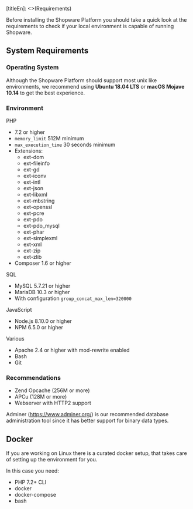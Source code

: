 [titleEn]: <>(Requirements)

Before installing the Shopware Platform you should take a quick look at the requirements to check if your local environment is capable of running Shopware.

## System Requirements

### Operating System

Although the Shopware Platform should support most unix like environments, we recommend using **Ubuntu 18.04 LTS** or  **macOS Mojave 10.14** to get the best experience.

### Environment

PHP
*  7.2 or higher
* `memory_limit` 512M minimum
* `max_execution_time` 30 seconds minimum
* Extensions: 
    * ext-dom  
    * ext-fileinfo  
    * ext-gd  
    * ext-iconv  
    * ext-intl  
    * ext-json  
    * ext-libxml  
    * ext-mbstring  
    * ext-openssl  
    * ext-pcre  
    * ext-pdo  
    * ext-pdo_mysql  
    * ext-phar  
    * ext-simplexml  
    * ext-xml  
    * ext-zip  
    * ext-zlib  
* Composer 1.6 or higher

SQL
* MySQL 5.7.21 or higher
* MariaDB 10.3 or higher
* With configuration `group_concat_max_len=320000`
    
JavaScript
* Node.js 8.10.0 or higher
* NPM 6.5.0 or higher

Various
* Apache 2.4 or higher with mod-rewrite enabled 
* Bash
* Git

### Recommendations

- Zend Opcache (256M or more)
- APCu (128M or more)
- Webserver with HTTP2 support

Adminer (https://www.adminer.org/) is our recommended database administration tool since it has better support for binary data types.

## Docker

If you are working on Linux there is a curated docker setup, that takes care of setting up the environment for you.

In this case you need:

* PHP 7.2+ CLI
* docker
* docker-compose
* bash
